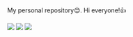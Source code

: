 My personal repository:blush:.
Hi everyone!:+1:
</br>

  <img align="center" src="https://github-readme-stats.vercel.app/api?username=OtabekVaxobov&show_icons=true&include_all_commits=true&theme=" />

<img align="center" src="https://github-readme-stats.vercel.app/api/top-langs/?username=OtabekVaxobov&layout=compact&theme=" />

<img align="center" src="https://www.codewars.com/users/rsschool_39291941279e5d13/badges/micro" />



